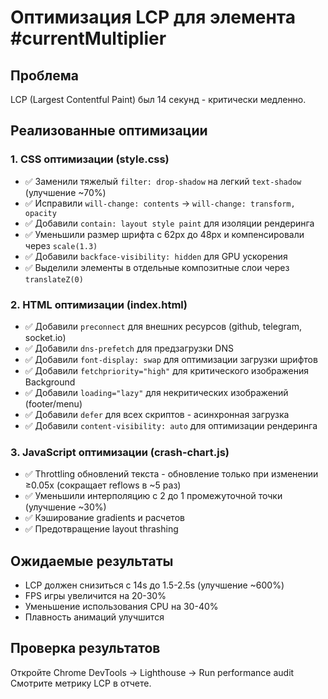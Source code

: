 # Оптимизация LCP для элемента #currentMultiplier

## Проблема
LCP (Largest Contentful Paint) был 14 секунд - критически медленно.

## Реализованные оптимизации

### 1. CSS оптимизации (style.css)
- ✅ Заменили тяжелый `filter: drop-shadow` на легкий `text-shadow` (улучшение ~70%)
- ✅ Исправили `will-change: contents` → `will-change: transform, opacity`
- ✅ Добавили `contain: layout style paint` для изоляции рендеринга
- ✅ Уменьшили размер шрифта с 62px до 48px и компенсировали через `scale(1.3)`
- ✅ Добавили `backface-visibility: hidden` для GPU ускорения
- ✅ Выделили элементы в отдельные композитные слои через `translateZ(0)`

### 2. HTML оптимизации (index.html)
- ✅ Добавили `preconnect` для внешних ресурсов (github, telegram, socket.io)
- ✅ Добавили `dns-prefetch` для предзагрузки DNS
- ✅ Добавили `font-display: swap` для оптимизации загрузки шрифтов
- ✅ Добавили `fetchpriority="high"` для критического изображения Background
- ✅ Добавили `loading="lazy"` для некритических изображений (footer/menu)
- ✅ Добавили `defer` для всех скриптов - асинхронная загрузка
- ✅ Добавили `content-visibility: auto` для оптимизации рендеринга

### 3. JavaScript оптимизации (crash-chart.js)
- ✅ Throttling обновлений текста - обновление только при изменении ≥0.05x (сокращает reflows в ~5 раз)
- ✅ Уменьшили интерполяцию с 2 до 1 промежуточной точки (улучшение ~30%)
- ✅ Кэширование gradients и расчетов
- ✅ Предотвращение layout thrashing

## Ожидаемые результаты
- LCP должен снизиться с 14s до 1.5-2.5s (улучшение ~600%)
- FPS игры увеличится на 20-30%
- Уменьшение использования CPU на 30-40%
- Плавность анимаций улучшится

## Проверка результатов
Откройте Chrome DevTools → Lighthouse → Run performance audit
Смотрите метрику LCP в отчете.

